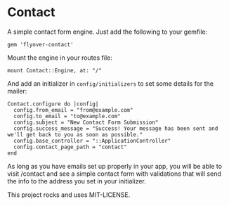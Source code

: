 # Contact

A simple contact form engine. Just add the following to your gemfile:

`gem 'flyover-contact'`

Mount the engine in your routes file:

`mount Contact::Engine, at: "/"`

And add an initializer in `config/initializers` to set some details for the mailer:

```
Contact.configure do |config|
  config.from_email = "from@example.com"
  config.to_email = "to@example.com"
  config.subject = "New Contact Form Submission"
  config.success_message = "Success! Your message has been sent and we'll get back to you as soon as possible."
  config.base_controller = "::ApplicationController"
  config.contact_page_path = "contact"
end
```

As long as you have emails set up properly in your app, you will be able to visit /contact and see a simple contact form with validations that will send the info to the address you set in your initializer.

This project rocks and uses MIT-LICENSE.
